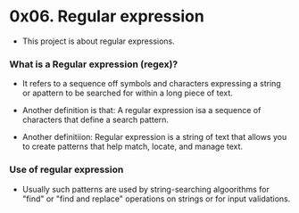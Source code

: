 # 0x06. Regular expression
* This project is about regular expressions.

### What is a Regular expression (regex)?
* It refers to a sequence off symbols and characters expressing a string or apattern to be searched for within a long piece of text.

* Another definition is that: A regular expression isa a sequence of characters that define a search pattern.
* Another definitiion: Regular expression is a string of text that allows you to create patterns that help match, locate, and manage text.

### Use of regular expression
* Usually such patterns are used by string-searching algoorithms for "find" or "find and replace" operations on strings or for input validations.